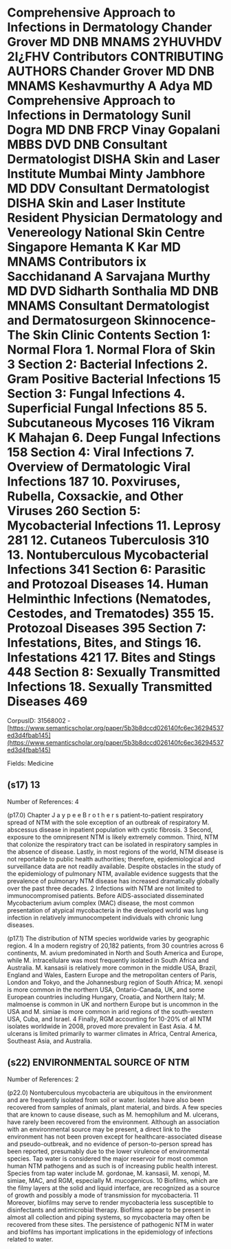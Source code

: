 # Comprehensive Approach to Infections in Dermatology Chander Grover MD DNB MNAMS 2YHUVHDV 2I¿FHV Contributors CONTRIBUTING AUTHORS Chander Grover MD DNB MNAMS Keshavmurthy A Adya MD Comprehensive Approach to Infections in Dermatology Sunil Dogra MD DNB FRCP Vinay Gopalani MBBS DVD DNB Consultant Dermatologist DISHA Skin and Laser Institute Mumbai Minty Jambhore MD DDV Consultant Dermatologist DISHA Skin and Laser Institute Resident Physician Dermatology and Venereology National Skin Centre Singapore Hemanta K Kar MD MNAMS Contributors ix Sacchidanand A Sarvajana Murthy MD DVD Sidharth Sonthalia MD DNB MNAMS Consultant Dermatologist and Dermatosurgeon Skinnocence-The Skin Clinic Contents Section 1: Normal Flora 1. Normal Flora of Skin 3 Section 2: Bacterial Infections 2. Gram Positive Bacterial Infections 15 Section 3: Fungal Infections 4. Superficial Fungal Infections 85 5. Subcutaneous Mycoses 116 Vikram K Mahajan 6. Deep Fungal Infections 158 Section 4: Viral Infections 7. Overview of Dermatologic Viral Infections 187 10. Poxviruses, Rubella, Coxsackie, and Other Viruses 260 Section 5: Mycobacterial Infections 11. Leprosy 281 12. Cutaneos Tuberculosis 310 13. Nontuberculous Mycobacterial Infections 341 Section 6: Parasitic and Protozoal Diseases 14. Human Helminthic Infections (Nematodes, Cestodes, and Trematodes) 355 15. Protozoal Diseases 395 Section 7: Infestations, Bites, and Stings 16. Infestations 421 17. Bites and Stings 448 Section 8: Sexually Transmitted Infections 18. Sexually Transmitted Diseases 469

CorpusID: 31568002 - [https://www.semanticscholar.org/paper/5b3b8dccd026140fc6ec36294537ed3d4fbab145](https://www.semanticscholar.org/paper/5b3b8dccd026140fc6ec36294537ed3d4fbab145)

Fields: Medicine

## (s17) 13
Number of References: 4

(p17.0) Chapter J a y p e e B r o t h e r s patient-to-patient respiratory spread of NTM with the sole exception of an outbreak of respiratory M. abscessus disease in inpatient population with cystic fibrosis. 3 Second, exposure to the omnipresent NTM is likely extremely common. Third, NTM that colonize the respiratory tract can be isolated in respiratory samples in the absence of disease. Lastly, in most regions of the world, NTM disease is not reportable to public health authorities; therefore, epidemiological and surveillance data are not readily available. Despite obstacles in the study of the epidemiology of pulmonary NTM, available evidence suggests that the prevalence of pulmonary NTM disease has increased dramatically globally over the past three decades. 2 Infections with NTM are not limited to immunocompromised patients. Before AIDS-associated disseminated Mycobacterium avium complex (MAC) disease, the most common presentation of atypical mycobacteria in the developed world was lung infection in relatively immunocompetent individuals with chronic lung diseases.

(p17.1) The distribution of NTM species worldwide varies by geographic region. 4 In a modern registry of 20,182 patients, from 30 countries across 6 continents, M. avium predominated in North and South America and Europe, while M. intracellulare was most frequently isolated in South Africa and Australia. M. kansasii is relatively more common in the middle USA, Brazil, England and Wales, Eastern Europe and the metropolitan centers of Paris, London and Tokyo, and the Johannesburg region of South Africa; M. xenopi is more common in the northern USA, Ontario-Canada, UK, and some European countries including Hungary, Croatia, and Northern Italy; M. malmoense is common in UK and northern Europe but is uncommon in the USA and M. simiae is more common in arid regions of the south-western USA, Cuba, and Israel. 4 Finally, RGM accounting for 10-20% of all NTM isolates worldwide in 2008, proved more prevalent in East Asia. 4 M. ulcerans is limited primarily to warmer climates in Africa, Central America, Southeast Asia, and Australia.
## (s22) ENVIRONMENTAL SOURCE OF NTM
Number of References: 2

(p22.0) Nontuberculous mycobacteria are ubiquitous in the environment and are frequently isolated from soil or water. Isolates have also been recovered from samples of animals, plant material, and birds. A few species that are known to cause disease, such as M. hemophilum and M. ulcerans, have rarely been recovered from the environment.  Although an association with an environmental source may be present, a direct link to the environment has not been proven except for healthcare-associated disease and pseudo-outbreak, and no evidence of person-to-person spread has been reported, presumably due to the lower virulence of environmental species. Tap water is considered the major reservoir for most common human NTM pathogens and as such is of increasing public health interest. Species from tap water include M. gordonae, M. kansasii, M. xenopi, M. simiae, MAC, and RGM, especially M. mucogenicus. 10 Biofilms, which are the filmy layers at the solid and liquid interface, are recognized as a source of growth and possibly a mode of transmission for mycobacteria. 11 Moreover, biofilms may serve to render mycobacteria less susceptible to disinfectants and antimicrobial therapy. Biofilms appear to be present in almost all collection and piping systems, so mycobacteria may often be recovered from these sites. The persistence of pathogenic NTM in water and biofilms has important implications in the epidemiology of infections related to water.
